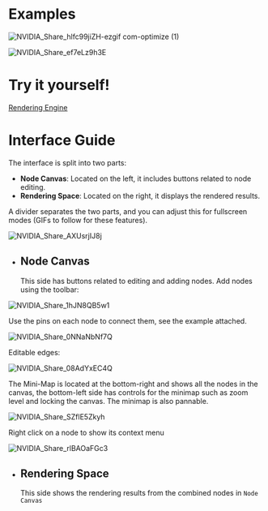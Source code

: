 # Examples

![NVIDIA_Share_hlfc99jiZH-ezgif com-optimize (1)](https://github.com/user-attachments/assets/96b775c0-4918-49b3-850b-f49d5b26a1f7)

![NVIDIA_Share_ef7eLz9h3E](https://github.com/user-attachments/assets/3b07daac-90f5-4328-8b9c-fbfcc0ea263b)



# Try it yourself!
[Rendering Engine](https://node-based-ray-marching-23.vercel.app/)


# Interface Guide
The interface is split into two parts:
- **Node Canvas**: Located on the left, it includes buttons related to node editing.
- **Rendering Space**: Located on the right, it displays the rendered results.

A divider separates the two parts, and you can adjust this for fullscreen modes (GIFs to follow for these features).

![NVIDIA_Share_AXUsrjIJ8j](https://github.com/user-attachments/assets/c23f1d73-cfe5-4ce2-a932-de498e3430a9)


* ## Node Canvas
  This side has buttons related to editing and adding nodes. Add nodes using the toolbar:
  
![NVIDIA_Share_1hJN8QB5w1](https://github.com/user-attachments/assets/5bf2adc7-0916-486c-8ec7-587589cd92ca)

  
  Use the pins on each node to connect them, see the example attached.

  ![NVIDIA_Share_0NNaNbNf7Q](https://github.com/user-attachments/assets/b0d017ae-5250-42c3-b8ca-3476defc2504)

  
  Editable edges:
  
  ![NVIDIA_Share_08AdYxEC4Q](https://github.com/user-attachments/assets/a711b108-e20f-43eb-ac9a-864eeb3acfff)
  

  The Mini-Map is located at the bottom-right and shows all the nodes in the canvas, the bottom-left side has controls for the minimap such as zoom level and locking the canvas. The minimap is also pannable.
  
![NVIDIA_Share_SZflE5Zkyh](https://github.com/user-attachments/assets/1fd33d39-a35c-45f0-9779-46fffbdd4712)


  Right click on a node to show its context menu
  
![NVIDIA_Share_rlBAOaFGc3](https://github.com/user-attachments/assets/0097b5b6-f0b5-44ff-b9ab-85c817161313)


* ## Rendering Space
  This side shows the rendering results from the combined nodes in `Node Canvas`

